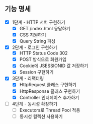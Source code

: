 ## 기능 명세

- [X] 1단계 - HTTP 서버 구현하기
  - [x] GET /index.html 응답하기
  - [X] CSS 지원하기
  - [X] Query String 파싱
- [X] 2단계 - 로그인 구현하기
  - [X] HTTP Status Code 302
  - [X] POST 방식으로 회원가입
  - [X] Cookie에 JSESSIONID 값 저장하기
  - [X] Session 구현하기
- [X] 3단계 - 리팩터링
  - [X] HttpRequest 클래스 구현하기
  - [X] HttpResponse 클래스 구현하기
  - [X] Controller 인터페이스 추가하기
- [ ] 4단계 - 동시성 확장하기
  - [ ] Executors로 Thread Pool 적용
  - [ ] 동시성 컬렉션 사용하기